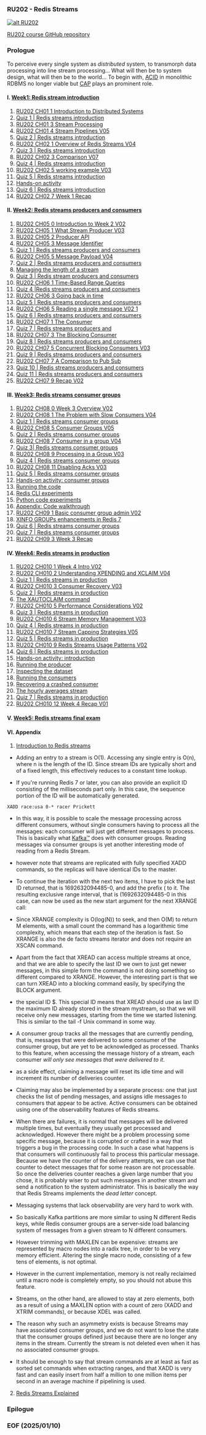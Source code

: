 ### RU202 - Redis Streams

[![alt RU202](img/RU202.JPG)](https://youtu.be/DEH2VVnpP5E)

[RU202 course GitHub repository](https://github.com/redislabs-training/ru202.git)


### Prologue 
To perceive every single system as *distributed* system, to transmorph data processing into line stream processing... What will then be to system design, what will then be to the world... To begin with, [ACID](https://en.wikipedia.org/wiki/ACID) in monolithic RDBMS no longer viable but [CAP](https://en.wikipedia.org/wiki/CAP_theorem) plays an prominent role. 


#### I. [Week1: Redis stream introduction](https://university.redis.io/course/cjoybtwksjmsjz/submodule/rww3gqqfg3h3mg/)

1. [RU202 CH01 1 Introduction to Distributed Systems](https://youtu.be/L-G6ZfM4ASU)
2. [Quiz 1 | Redis streams introduction](https://university.redis.io/course/cjoybtwksjmsjz/submodule/qiodmbbmt9hzlq/)
3. [RU202 CH01 3 Stream Processing](https://youtu.be/mFfksRQH9Qk)
4. [RU202 CH01 4 Stream Pipelines V05](https://youtu.be/dkLqij4pr68)
5. [Quiz 2 | Redis streams introduction](https://university.redis.io/course/cjoybtwksjmsjz/submodule/xlptmvcp12pzhx/)
6. [RU202 CH02 1 Overview of Redis Streams V04](https://youtu.be/0a9Uvx5EyD4)
7. [Quiz 3 | Redis streams introduction](https://university.redis.io/course/cjoybtwksjmsjz/submodule/uhrmzciprpv636/)
8. [RU202 CH02 3 Comparison V07](https://youtu.be/k6k6Hfqqwz0)
9. [Quiz 4 | Redis streams introduction](https://university.redis.io/course/cjoybtwksjmsjz/submodule/xbppkyza2kcw29/)
10. [RU202 CH02 5 working example V03](https://youtu.be/LNJ8evEdENA)
11. [Quiz 5 | Redis streams introduction](https://university.redis.io/course/cjoybtwksjmsjz/submodule/mqw4sqa0l3kqbj/)
12. [Hands-on activity](https://university.redis.io/course/cjoybtwksjmsjz/submodule/7wn2zsht7lw0ar/)
13. [Quiz 6 | Redis streams introduction](https://university.redis.io/course/cjoybtwksjmsjz/submodule/ayhtxtgpp8r6pz/)
14. [RU202 CH02 7 Week 1 Recap](https://youtu.be/NUA00AaxOTk)


#### II. [Week2: Redis streams producers and consumers](https://university.redis.io/course/52wyuazvxg07ov/submodule/1ofzi2getjh3g6/)

1. [RU202 CH05 0 Introduction to Week 2 V02](https://youtu.be/3LM6tBFBz1U)
2. [RU202 CH05 1 What Stream Producer V03](https://youtu.be/eWjhwvJeP38)
3. [RU202 CH05 2 Producer API](https://youtu.be/-kkA_aSdIs4)
4. [RU202 CH05 3 Message Identifier](https://youtu.be/TtsRO1viT0Q)
5. [Quiz 1 | Redis streams producers and consumers](https://university.redis.io/course/52wyuazvxg07ov/submodule/jrhgeazjlbxytv/)
6. [RU202 CH05 5 Message Payload V04](https://youtu.be/FVjQ421eJ0U)
7. [Quiz 2 | Redis streams producers and consumers](https://university.redis.io/course/52wyuazvxg07ov/submodule/frchdi5eovfjq9/)
8. [Managing the length of a stream](https://youtu.be/VBBb8IkDE4s)
9. [Quiz 3 | Redis stream producers and consumers](https://university.redis.io/course/52wyuazvxg07ov/submodule/kmdlhalkx4cxl3/)
10. [RU202 CH06 1 Time-Based Range Queries](https://youtu.be/_558WNQneuU)
11. [Quiz 4 |Redis streams producers and consumers](https://university.redis.io/course/52wyuazvxg07ov/submodule/sbplnqltzxjihg/)
12. [RU202 CH06 3 Going back in time](https://youtu.be/615eJGdsVtA)
13. [Quiz 5 | Redis streams producers and consumers](https://university.redis.io/course/52wyuazvxg07ov/submodule/f4kh6i9uvvsz7o/)
14. [RU202 CH06 5 Reading a single message V02 1](https://youtu.be/sUoe2XxHp2U)
15. [Quiz 6 | Redis streams producers and consumers](https://university.redis.io/course/52wyuazvxg07ov/submodule/wqbcsqxvxqbj4t/)
16. [RU202 CH07 1 The Consumer](https://youtu.be/PoQT4TU6YhQ)
17. [Quiz 7 | Redis streams producers and](https://university.redis.io/course/52wyuazvxg07ov/submodule/huxnp2lqaevo0v/)
18. [RU202 CH07 3 The Blocking Consumer](https://youtu.be/3lqWdm4mv6U)
19. [Quiz 8 | Redis streams producers and consumers](https://university.redis.io/course/52wyuazvxg07ov/submodule/4eo1efgtctvqsh/)
20. [RU202 CH07 5 Concurrent Blocking Consumers V03](https://youtu.be/Isl-DE315vw)
21. [Quiz 9 | Redis streams producers and consumers](https://university.redis.io/course/52wyuazvxg07ov/submodule/ocdhyg0gqg31j7/)
22. [RU202 CH07 7 A Comparison to Pub Sub](https://youtu.be/gG0ZHE1JKNQ)
23. [Quiz 10 | Redis streams producers and consumers](https://university.redis.io/course/52wyuazvxg07ov/submodule/fw4ulvcnbhui55/)
24. [Quiz 11 | Redis streams producers and consumers](https://university.redis.io/course/52wyuazvxg07ov/submodule/wvubajmlxd0y4m/)
25. [RU202 CH07 9 Recap V02](https://youtu.be/Yh7oLbRzZIQ)


#### III. [Week3: Redis streams consumer groups](https://university.redis.io/course/0fm00sidql5ksq/submodule/hfuxvllprn4dg4/)

1. [RU202 CH08 0 Week 3 Overview V02](https://youtu.be/x3s0HDU7Unc)
2. [RU202 CH08 1 The Problem with Slow Consumers V04](https://youtu.be/K8Z0TmRMTl4)
3. [Quiz 1 | Redis streams consumer groups](https://university.redis.io/course/0fm00sidql5ksq/submodule/bn4u73uw7hesqu/)
4. [RU202 CH08 5 Consumer Groups V05](https://youtu.be/Npz_X6IYzCA)
5. [Quiz 2 | Redis streams consumer groups](https://university.redis.io/course/0fm00sidql5ksq/submodule/atxreiojsgkvwh/)
6. [RU202 CH08 7 Consumer in a group V04](https://youtu.be/l-ODi0KShco)
7. [Quiz 3| Redis streams consumer groups](https://university.redis.io/course/0fm00sidql5ksq/submodule/ajaykesp5hgjwk/)
8. [RU202 CH08 9 Processing in a Group V03](https://youtu.be/H4E5Eml-MIo)
9. [Quiz 4 | Redis streams consumer groups](https://university.redis.io/course/0fm00sidql5ksq/submodule/numy4ucx69dfbm/)
10. [RU202 CH08 11 Disabling Acks V03](https://youtu.be/QhrxqW6U_QA)
11. [Quiz 5 | Redis streams consumer groups](https://university.redis.io/course/0fm00sidql5ksq/submodule/qdwp31i2tz1f7b/)
12. [Hands-on activity: consumer groups](https://university.redis.io/course/0fm00sidql5ksq/submodule/po73y5ooqb3ead/)
13. [Running the code](https://university.redis.io/course/0fm00sidql5ksq/submodule/wzdcpukawty1st/)
14. [Redis CLI experiments](https://university.redis.io/course/0fm00sidql5ksq/submodule/ufkadhvo4gwmst/)
15. [Python code experiments](https://university.redis.io/course/0fm00sidql5ksq/submodule/4vpgy1l6ku3jlw/)
16. [Appendix: Code walkthrough](https://university.redis.io/course/0fm00sidql5ksq/submodule/e6ej1tlfpykz2u/)
17. [RU202 CH09 1 Basic consumer group admin V02](https://youtu.be/-0eXq_-BVQQ)
18. [XINFO GROUPs enhancements in Redis 7](https://university.redis.io/course/0fm00sidql5ksq/submodule/c520dqsoza82t5/)
19. [Quiz 6 | Redis streams consumer groups](https://university.redis.io/course/0fm00sidql5ksq/submodule/pghvvonanlqxfu/)
20. [Quiz 7 | Redis streams consumer groups](https://university.redis.io/course/0fm00sidql5ksq/submodule/uly1q4uqhpksgs/)
21. [RU202 CH09 3 Week 3 Recap](https://youtu.be/yvWsa5MfojM)


#### IV. [Week4: Redis streams in production](https://university.redis.io/course/1s4guyphj5wim8/submodule/i1kpcuofd6p9mc/)

1. [RU202 CH010 1 Week 4 Intro V02](https://youtu.be/Zz6_KZEQNhI)
2. [RU202 CH010 2 Understanding XPENDING and XCLAIM V04](https://youtu.be/qeER8DkuZro)
3. [Quiz 1 | Redis streams in production](https://university.redis.io/course/1s4guyphj5wim8/submodule/ugaokbzoa5zenl/)
4. [RU202 CH010 3 Consumer Recovery V03](https://youtu.be/BHoTtrcgNwA)
5. [Quiz 2 | Redis streams in production](https://university.redis.io/course/1s4guyphj5wim8/submodule/vzoxwx5s1iiu28/)
6. [The XAUTOCLAIM command](https://university.redis.io/course/1s4guyphj5wim8/submodule/mgilqjww4zdxj0/)
7. [RU202 CH010 5 Performance Considerations V02](https://youtu.be/FxTcR05gyAI)
8. [Quiz 3 | Redis streams in production](https://university.redis.io/course/1s4guyphj5wim8/submodule/7ridpeio42xmnq/)
9. [RU202 CH010 6 Stream Memory Management V03](https://youtu.be/Cjgayjghpgs)
10. [Quiz 4 | Redis streams in production](https://university.redis.io/course/1s4guyphj5wim8/submodule/y38lskyzthyatb/)
11. [RU202 CH010 7 Stream Capping Strategies V05](https://youtu.be/o3FihimOEjY)
12. [Quiz 5 | Redis streams in production](https://university.redis.io/course/1s4guyphj5wim8/submodule/gdrdecj5df4mnn/)
13. [RU202 CH010 9 Redis Streams Usage Patterns V02](https://youtu.be/tkt6imYE09o)
14. [Quiz 6 | Redis streams in production](https://university.redis.io/course/1s4guyphj5wim8/submodule/qbp0zuaf9dzgmp/)
15. [Hands-on activity: introduction](https://university.redis.io/course/1s4guyphj5wim8/submodule/s4k39zhclyqota/)
16. [Running the producer](https://university.redis.io/course/1s4guyphj5wim8/submodule/r2aa5fndb3eje0/)
17. [Inspecting the dataset](https://university.redis.io/course/1s4guyphj5wim8/submodule/aakjjmlytjjjbl/)
18. [Running the consumers](https://university.redis.io/course/1s4guyphj5wim8/submodule/yrmpphmzl5qiz8/)
19. [Recovering a crashed consumer](https://university.redis.io/course/1s4guyphj5wim8/submodule/tocr6mrtbhkstw/)
20. [The hourly averages stream](https://university.redis.io/course/1s4guyphj5wim8/submodule/vo6vd4neisebvb/)
21. [Quiz 7 | Redis streams in production](https://university.redis.io/course/1s4guyphj5wim8/submodule/chvvmxbekhwr4t/)
22. [RU202 CH010 12 Week 4 Recap V01](https://youtu.be/nh3-H_7Lx_M)


#### V. [Week5: Redis streams final exam](https://university.redis.io/course/m6hicyzbkqvosb/submodule/curb3uali4eetk/)


#### VI. Appendix 
1. [Introduction to Redis streams](https://redis.io/docs/latest/develop/data-types/streams/)

- Adding an entry to a stream is O(1). Accessing any single entry is O(n), where n is the length of the ID. Since stream IDs are typically short and of a fixed length, this effectively reduces to a constant time lookup. 

- If you're running Redis 7 or later, you can also provide an explicit ID consisting of the milliseconds part only. In this case, the sequence portion of the ID will be automatically generated. 
```
XADD race:usa 0-* racer Prickett
```

- In this way, it is possible to scale the message processing across different consumers, without single consumers having to process all the messages: each consumer will just get different messages to process. This is basically what [Kafka&#8482;](https://kafka.apache.org/) does with consumer groups. Reading messages via consumer groups is yet another interesting mode of reading from a Redis Stream.

- however note that streams are replicated with fully specified XADD commands, so the replicas will have identical IDs to the master. 

- To continue the iteration with the next two items, I have to pick the last ID returned, that is 1692632094485-0, and add the prefix ( to it. The resulting exclusive range interval, that is (1692632094485-0 in this case, can now be used as the new start argument for the next XRANGE call:

- Since XRANGE complexity is O(log(N)) to seek, and then O(M) to return M elements, with a small count the command has a logarithmic time complexity, which means that each step of the iteration is fast. So XRANGE is also the de facto streams iterator and does not require an XSCAN command.

- Apart from the fact that XREAD can access multiple streams at once, and that we are able to specify the last ID we own to just get newer messages, in this simple form the command is not doing something so different compared to XRANGE. However, the interesting part is that we can turn XREAD into a blocking command easily, by specifying the BLOCK argument. 

- the special ID $. This special ID means that XREAD should use as last ID the maximum ID already stored in the stream mystream, so that we will receive only new messages, starting from the time we started listening. This is similar to the tail -f Unix command in some way.

- A consumer group tracks all the messages that are currently pending, that is, messages that were delivered to some consumer of the consumer group, but are yet to be acknowledged as processed. Thanks to this feature, when accessing the message history of a stream, each consumer *will only see messages that were delivered to it*.

- as a side effect, claiming a message will reset its idle time and will increment its number of deliveries counter. 

- Claiming may also be implemented by a separate process: one that just checks the list of pending messages, and assigns idle messages to consumers that appear to be active. Active consumers can be obtained using one of the observability features of Redis streams. 

- When there are failures, it is normal that messages will be delivered multiple times, but eventually they usually get processed and acknowledged. However there might be a problem processing some specific message, because it is corrupted or crafted in a way that triggers a bug in the processing code. In such a case what happens is that consumers will continuously fail to process this particular message. Because we have the counter of the delivery attempts, we can use that counter to detect messages that for some reason are not processable. So once the deliveries counter reaches a given large number that you chose, it is probably wiser to put such messages in another stream and send a notification to the system administrator. This is basically the way that Redis Streams implements the *dead letter* concept.

- Messaging systems that lack observability are very hard to work with. 

- So basically Kafka partitions are more similar to using N different Redis keys, while Redis consumer groups are a server-side load balancing system of messages from a given stream to N different consumers.

- However trimming with MAXLEN can be expensive: streams are represented by macro nodes into a radix tree, in order to be very memory efficient. Altering the single macro node, consisting of a few tens of elements, is not optimal. 

- However in the current implementation, memory is not really reclaimed until a macro node is completely empty, so you should not abuse this feature.

- Streams, on the other hand, are allowed to stay at zero elements, both as a result of using a MAXLEN option with a count of zero (XADD and XTRIM commands), or because XDEL was called.

- The reason why such an asymmetry exists is because Streams may have associated consumer groups, and we do not want to lose the state that the consumer groups defined just because there are no longer any items in the stream. Currently the stream is not deleted even when it has no associated consumer groups.

- It should be enough to say that stream commands are at least as fast as sorted set commands when extracting ranges, and that XADD is very fast and can easily insert from half a million to one million items per second in an average machine if pipelining is used.

2. [Redis Streams Explained](https://youtu.be/Z8qcpXyMAiA)


### Epilogue

### EOF (2025/01/10)
